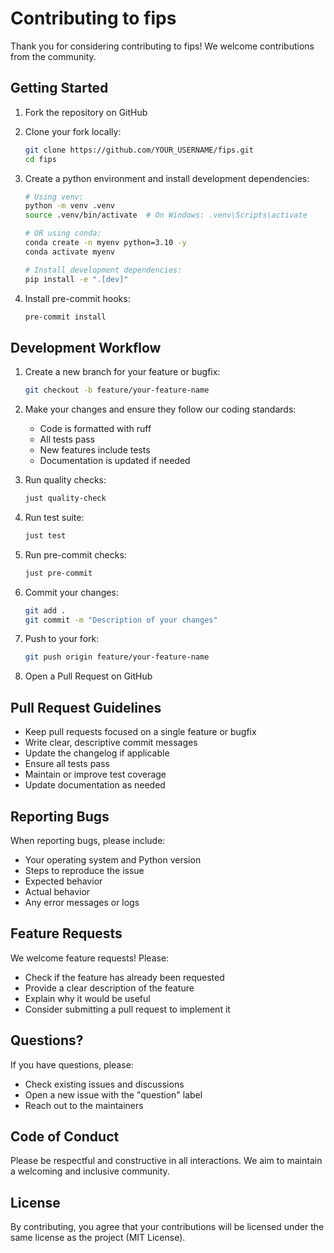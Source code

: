 # Contributing to fips

Thank you for considering contributing to fips! We welcome contributions from the community.

## Getting Started

1. Fork the repository on GitHub
2. Clone your fork locally:
   ```bash
   git clone https://github.com/YOUR_USERNAME/fips.git
   cd fips
   ```
3. Create a python environment and install development dependencies:
   ```bash
   # Using venv:
   python -m venv .venv
   source .venv/bin/activate  # On Windows: .venv\Scripts\activate

   # OR using conda:
   conda create -n myenv python=3.10 -y
   conda activate myenv

   # Install development dependencies:
   pip install -e ".[dev]"
   ```

4. Install pre-commit hooks:
   ```bash
   pre-commit install
   ```

## Development Workflow

1. Create a new branch for your feature or bugfix:
   ```bash
   git checkout -b feature/your-feature-name
   ```

2. Make your changes and ensure they follow our coding standards:
   - Code is formatted with ruff
   - All tests pass
   - New features include tests
   - Documentation is updated if needed

3. Run quality checks:
   ```bash
   just quality-check
   ```

4. Run test suite:
   ```bash
   just test
   ```

5. Run pre-commit checks:
   ```bash
   just pre-commit
   ```

6. Commit your changes:
   ```bash
   git add .
   git commit -m "Description of your changes"
   ```

7. Push to your fork:
   ```bash
   git push origin feature/your-feature-name
   ```

8. Open a Pull Request on GitHub

## Pull Request Guidelines

- Keep pull requests focused on a single feature or bugfix
- Write clear, descriptive commit messages
- Update the changelog if applicable
- Ensure all tests pass
- Maintain or improve test coverage
- Update documentation as needed

## Reporting Bugs

When reporting bugs, please include:
- Your operating system and Python version
- Steps to reproduce the issue
- Expected behavior
- Actual behavior
- Any error messages or logs

## Feature Requests

We welcome feature requests! Please:
- Check if the feature has already been requested
- Provide a clear description of the feature
- Explain why it would be useful
- Consider submitting a pull request to implement it

## Questions?

If you have questions, please:
- Check existing issues and discussions
- Open a new issue with the "question" label
- Reach out to the maintainers

## Code of Conduct

Please be respectful and constructive in all interactions. We aim to maintain a welcoming and inclusive community.

## License

By contributing, you agree that your contributions will be licensed under the same license as the project (MIT License).
